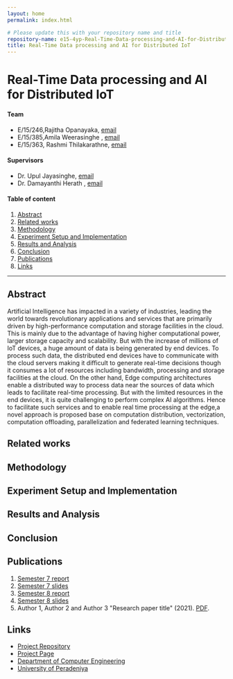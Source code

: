 ```yaml
---
layout: home
permalink: index.html

# Please update this with your repository name and title
repository-name: e15-4yp-Real-Time-Data-processing-and-AI-for-Distributed-IoT
title: Real-Time Data processing and AI for Distributed IoT
---
```


[comment]: # "This is the standard layout for the project, but you can clean this and use your own template"

# Real-Time Data processing and AI for Distributed IoT

#### Team

- E/15/246,Rajitha Opanayaka, [email](mailto:rajithaopanayaka.ro@gmail.com)
- E/15/385,Amila Weerasinghe , [email](mailto:amilaweerasinghe677@gmail.com)
- E/15/363, Rashmi Thilakarathne, [email](mailto:ireshe1996@gmail.com)

#### Supervisors

- Dr. Upul Jayasinghe, [email](mailto:upuljm@eng.pdn.ac.lk)
- Dr. Damayanthi Herath , [email](mailto:damayanthiherath@eng.pdn.ac.lk)

#### Table of content

1. [Abstract](#abstract)
2. [Related works](#related-works)
3. [Methodology](#methodology)
4. [Experiment Setup and Implementation](#experiment-setup-and-implementation)
5. [Results and Analysis](#results-and-analysis)
6. [Conclusion](#conclusion)
7. [Publications](#publications)
8. [Links](#links)

---

## Abstract
Artificial Intelligence has impacted in a variety of
industries, leading the world towards revolutionary applications
and services that are primarily driven by high-performance
computation and storage facilities in the cloud. This is mainly due
to the advantage of having higher computational power, larger
storage capacity and scalability. But with the increase of millions
of IoT devices, a huge amount of data is being generated by
end devices. To process such data, the distributed end devices
have to communicate with the cloud servers making it difficult
to generate real-time decisions though it consumes a lot of
resources including bandwidth, processing and storage facilities
at the cloud. On the other hand, Edge computing architectures
enable a distributed way to process data near the sources of
data which leads to facilitate real-time processing. But with the
limited resources in the end devices, it is quite challenging to
perform complex AI algorithms. Hence to facilitate such services
and to enable real time processing at the edge,a novel approach
is proposed base on computation distribution, vectorization,
computation offloading, parallelization and federated learning
techniques.


## Related works

## Methodology


## Experiment Setup and Implementation

## Results and Analysis

## Conclusion

## Publications
1. [Semester 7 report](./)
2. [Semester 7 slides](./)
3. [Semester 8 report](./)
4. [Semester 8 slides](./)
5. Author 1, Author 2 and Author 3 "Research paper title" (2021). [PDF](./).


## Links

[//]: # ( NOTE: EDIT THIS LINKS WITH YOUR REPO DETAILS )

- [Project Repository](https://github.com/cepdnaclk/Real-Time-Data-processing-and-AI-for-Distributed-IoT)
- [Project Page](https://cepdnaclk.github.io/Real-Time-Data-processing-and-AI-for-Distributed-IoT)
- [Department of Computer Engineering](http://www.ce.pdn.ac.lk/)
- [University of Peradeniya](https://eng.pdn.ac.lk/)

[//]: # "Please refer this to learn more about Markdown syntax"
[//]: # "https://github.com/adam-p/markdown-here/wiki/Markdown-Cheatsheet"
